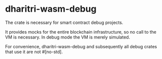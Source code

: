 # dharitri-wasm-debug

The crate is necessary for smart contract debug projects.

It provides mocks for the entire blockchain infrastructure, so no call to the VM is necessary. In debug mode the VM is merely simulated.

For convenience, dharitri-wasm-debug and subsequently all debug crates that use it are not #[no-std].
